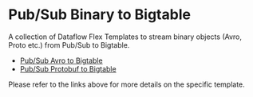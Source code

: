 # Pub/Sub Binary to Bigtable

A collection of Dataflow Flex Templates to stream binary objects (Avro, Proto
etc.) from Pub/Sub to Bigtable.

*   [Pub/Sub Avro to Bigtable](docs/PubSubAvroToBigtable/README.md)
*   [Pub/Sub Protobuf to Bigtable](docs/PubSubProtoToBigtable/README.md)

Please refer to the links above for more details on the specific template.
